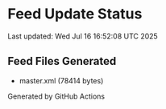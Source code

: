 # Feed Update Status
Last updated: Wed Jul 16 16:52:08 UTC 2025

## Feed Files Generated
- master.xml (78414 bytes)

Generated by GitHub Actions
